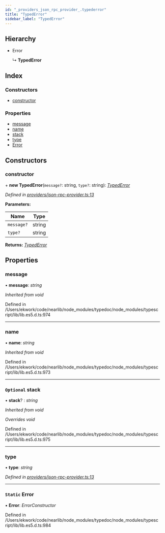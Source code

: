 ```yaml
---
id: "_providers_json_rpc_provider_.typederror"
title: "TypedError"
sidebar_label: "TypedError"
---
```


## Hierarchy

* Error

  ↳ **TypedError**

## Index

### Constructors

* [constructor](_providers_json_rpc_provider_.typederror.md#constructor)

### Properties

* [message](_providers_json_rpc_provider_.typederror.md#message)
* [name](_providers_json_rpc_provider_.typederror.md#name)
* [stack](_providers_json_rpc_provider_.typederror.md#optional-stack)
* [type](_providers_json_rpc_provider_.typederror.md#type)
* [Error](_providers_json_rpc_provider_.typederror.md#static-error)

## Constructors

###  constructor

\+ **new TypedError**(`message?`: string, `type?`: string): *[TypedError](_providers_json_rpc_provider_.typederror.md)*

*Defined in [providers/json-rpc-provider.ts:13](https://github.com/nearprotocol/nearlib/blob/a0bd9b2/src.ts/providers/json-rpc-provider.ts#L13)*

**Parameters:**

Name | Type |
------ | ------ |
`message?` | string |
`type?` | string |

**Returns:** *[TypedError](_providers_json_rpc_provider_.typederror.md)*

## Properties

###  message

• **message**: *string*

*Inherited from void*

Defined in /Users/ekwork/code/nearlib/node_modules/typedoc/node_modules/typescript/lib/lib.es5.d.ts:974

___

###  name

• **name**: *string*

*Inherited from void*

Defined in /Users/ekwork/code/nearlib/node_modules/typedoc/node_modules/typescript/lib/lib.es5.d.ts:973

___

### `Optional` stack

• **stack**? : *string*

*Inherited from void*

*Overrides void*

Defined in /Users/ekwork/code/nearlib/node_modules/typedoc/node_modules/typescript/lib/lib.es5.d.ts:975

___

###  type

• **type**: *string*

*Defined in [providers/json-rpc-provider.ts:13](https://github.com/nearprotocol/nearlib/blob/a0bd9b2/src.ts/providers/json-rpc-provider.ts#L13)*

___

### `Static` Error

▪ **Error**: *ErrorConstructor*

Defined in /Users/ekwork/code/nearlib/node_modules/typedoc/node_modules/typescript/lib/lib.es5.d.ts:984

